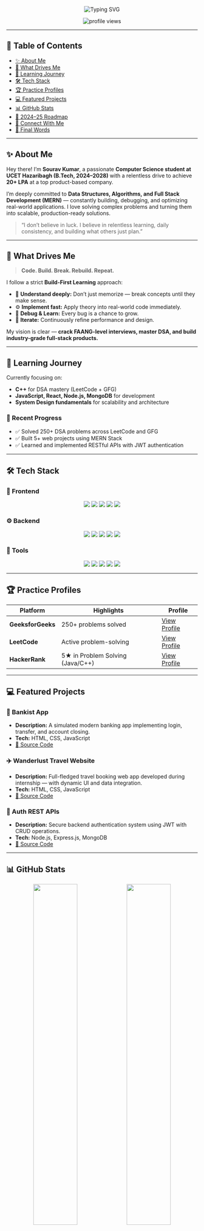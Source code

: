<!-- 🚀 Welcome Banner -->


<p align="center">
  <img 
    src="https://readme-typing-svg.herokuapp.com?font=JetBrains+Mono&weight=700&size=30&pause=1000&color=00C3FF&center=true&vCenter=true&width=600&lines=Hey+there!+I’m+Sourav+Kumar+👋;CSE+Student+@+UCET+Hazaribagh;MERN+Stack+Developer+🌐;DSA+%26+Problem+Solving+⚙️;Building+Projects+That+Scale+🚀"  
    alt="Typing SVG"     
  />
</p>

<p align="center"> 
  <img src="https://komarev.com/ghpvc/?username=sourav-357&label=Profile+Views&color=blue&style=flat" alt="profile views" />
</p>

---

## 📝 Table of Contents
- [✨ About Me](#-about-me)
- [🚀 What Drives Me](#-what-drives-me)
- [🧠 Learning Journey](#-learning-journey)
- [🛠️ Tech Stack](#%EF%B8%8F-tech-stack)
- [🏆 Practice Profiles](#-practice-profiles)
- [💻 Featured Projects](#-featured-projects)
- [📊 GitHub Stats](#-github-stats)
- [🎯 2024–25 Roadmap](#-202425-roadmap)
- [🤝 Connect With Me](#-connect-with-me)
- [💬 Final Words](#-final-words)

---

## ✨ About Me

Hey there! I’m **Sourav Kumar**, a passionate **Computer Science student at UCET Hazaribagh (B.Tech, 2024–2028)** with a relentless drive to achieve **20+ LPA** at a top product-based company.  

I’m deeply committed to **Data Structures, Algorithms, and Full Stack Development (MERN)** — constantly building, debugging, and optimizing real-world applications. I love solving complex problems and turning them into scalable, production-ready solutions.  

> “I don’t believe in luck. I believe in relentless learning, daily consistency, and building what others just plan.”

---

## 🚀 What Drives Me

> **Code. Build. Break. Rebuild. Repeat.**

I follow a strict **Build-First Learning** approach:
- 🧠 **Understand deeply:** Don’t just memorize — break concepts until they make sense.  
- ⚙️ **Implement fast:** Apply theory into real-world code immediately.  
- 🧩 **Debug & Learn:** Every bug is a chance to grow.  
- 🚀 **Iterate:** Continuously refine performance and design.  

My vision is clear — **crack FAANG-level interviews, master DSA, and build industry-grade full-stack products.**

---

## 🧠 Learning Journey

Currently focusing on:
- **C++** for DSA mastery (LeetCode + GFG)
- **JavaScript, React, Node.js, MongoDB** for development
- **System Design fundamentals** for scalability and architecture

### 🧩 Recent Progress
- ✅ Solved 250+ DSA problems across LeetCode and GFG  
- ✅ Built 5+ web projects using MERN Stack  
- ✅ Learned and implemented RESTful APIs with JWT authentication  

---

## 🛠️ Tech Stack

### 🎨 Frontend
<p align="center">
  <img src="https://img.shields.io/badge/HTML5-E34F26?style=for-the-badge&logo=html5&logoColor=white" />
  <img src="https://img.shields.io/badge/CSS3-1572B6?style=for-the-badge&logo=css3&logoColor=white" />
  <img src="https://img.shields.io/badge/JavaScript-F7DF1E?style=for-the-badge&logo=javascript&logoColor=black" />
  <img src="https://img.shields.io/badge/React-20232A?style=for-the-badge&logo=react&logoColor=61DAFB" />
  <img src="https://img.shields.io/badge/Next.js-000000?style=for-the-badge&logo=nextdotjs&logoColor=white" />
</p>

### ⚙️ Backend
<p align="center">
  <img src="https://img.shields.io/badge/Node.js-339933?style=for-the-badge&logo=node.js&logoColor=white" />
  <img src="https://img.shields.io/badge/Express.js-000000?style=for-the-badge&logo=express&logoColor=white" />
  <img src="https://img.shields.io/badge/MongoDB-47A248?style=for-the-badge&logo=mongodb&logoColor=white" />
  <img src="https://img.shields.io/badge/JWT-000000?style=for-the-badge&logo=json-web-tokens&logoColor=white" />
  <img src="https://img.shields.io/badge/Postman-FF6C37?style=for-the-badge&logo=postman&logoColor=white" />
</p>

### 🧰 Tools
<p align="center">
  <img src="https://img.shields.io/badge/Git-F05032?style=for-the-badge&logo=git&logoColor=white" />
  <img src="https://img.shields.io/badge/GitHub-181717?style=for-the-badge&logo=github&logoColor=white" />
  <img src="https://img.shields.io/badge/Vercel-000000?style=for-the-badge&logo=vercel&logoColor=white" />
  <img src="https://img.shields.io/badge/NPM-CB3837?style=for-the-badge&logo=npm&logoColor=white" />
  <img src="https://img.shields.io/badge/VS%20Code-007ACC?style=for-the-badge&logo=visualstudiocode&logoColor=white" />
</p>

---

## 🏆 Practice Profiles

| Platform | Highlights | Profile |
|-----------|-------------|----------|
| **GeeksforGeeks** | 250+ problems solved | [View Profile](https://www.geeksforgeeks.org/user/sourav-357/) |
| **LeetCode** | Active problem-solving | [View Profile](https://leetcode.com/sourav-357/) |
| **HackerRank** | 5★ in Problem Solving (Java/C++) | [View Profile](https://www.hackerrank.com/dashboard) |

---

## 💻 Featured Projects

### 🏦 Bankist App
- **Description:** A simulated modern banking app implementing login, transfer, and account closing.  
- **Tech:** HTML, CSS, JavaScript  
- [🔗 Source Code](https://github.com/sourav-357/Bankist-App)

### ✈️ Wanderlust Travel Website
- **Description:** Full-fledged travel booking web app developed during internship — with dynamic UI and data integration.  
- **Tech:** HTML, CSS, JavaScript  
- [🔗 Source Code](https://github.com/sourav-357/Wanderlust-Travel)

### 🔐 Auth REST APIs
- **Description:** Secure backend authentication system using JWT with CRUD operations.  
- **Tech:** Node.js, Express.js, MongoDB  
- [🔗 Source Code](https://github.com/sourav-357/Auth-REST-API)

---

## 📊 GitHub Stats

<p align="center">
  <img src="https://github-readme-stats.vercel.app/api?username=sourav-357&show_icons=true&theme=tokyonight&hide_border=true" width="48%" />
  <img src="https://github-readme-streak-stats.herokuapp.com?user=sourav-357&theme=tokyonight&hide_border=true" width="48%" />
</p>

<p align="center">
  <img src="https://github-readme-stats.vercel.app/api/top-langs/?username=sourav-357&layout=compact&theme=tokyonight&hide_border=true" width="48%" />
</p>

---

## 🎯 2024–25 Roadmap

- ✅ Master C++ and DSA (Target: 500+ problems by mid-2025)  
- ✅ Build 3+ full-stack projects using MERN  
- ⚙️ Learn System Design fundamentals  
- 🧩 Participate in 2–3 hackathons  
- 🚀 Start open-source contributions  
- 🎓 Prepare for internships and FAANG-level interviews (by 6th sem)

---

## 🤝 Connect With Me

<p align="center">
  <a href="https://github.com/sourav-357"><img src="https://img.shields.io/badge/GitHub-181717?style=for-the-badge&logo=github&logoColor=white" /></a>
  <a href="https://linkedin.com/in/sourav357"><img src="https://img.shields.io/badge/LinkedIn-0A66C2?style=for-the-badge&logo=linkedin&logoColor=white" /></a>
  <a href="mailto:sourav357@gmail.com"><img src="https://img.shields.io/badge/Gmail-D14836?style=for-the-badge&logo=gmail&logoColor=white" /></a>
  <a href="https://leetcode.com/sourav-357/"><img src="https://img.shields.io/badge/LeetCode-FFA116?style=for-the-badge&logo=leetcode&logoColor=black" /></a>
</p>

---

## 💬 Final Words

Thanks for visiting!  
I’m constantly improving my skills and aiming for excellence through consistency and hard work.  

Let’s connect, collaborate, and build something meaningful together! 🚀  

---

📄 **License:** MIT License – see the [LICENSE](LICENSE) file for details.
